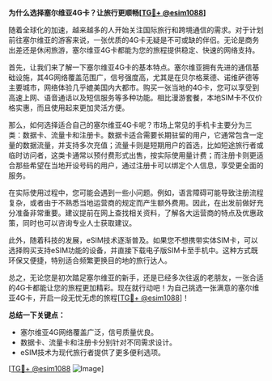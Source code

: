 **为什么选择塞尔维亚4G卡？让旅行更顺畅[[TG💪+ @esim1088](https://t.me/s/esim1088)]**

随着全球化的加速，越来越多的人开始关注国际旅行和跨境通信的需求。对于计划前往塞尔维亚的游客来说，一张优质的4G卡无疑是不可或缺的伴侣。无论是商务出差还是休闲旅游，塞尔维亚4G卡都能为您的旅程提供稳定、快速的网络支持。

首先，让我们来了解一下塞尔维亚4G卡的基本特点。塞尔维亚拥有先进的通信基础设施，其4G网络覆盖范围广，信号强度高，尤其是在贝尔格莱德、诺维萨德等主要城市，网络体验几乎媲美国内大都市。购买一张当地的4G卡，您可以享受到高速上网、语音通话以及短信服务等多种功能。相比漫游套餐，本地SIM卡不仅价格实惠，而且使用起来更加灵活方便。

那么，如何选择适合自己的塞尔维亚4G卡呢？市场上常见的手机卡主要分为三类：数据卡、流量卡和注册卡。数据卡适合需要长期驻留的用户，它通常包含一定量的数据流量，并支持多次充值；流量卡则是短期用户的首选，比如短途旅行者或临时访问者，这类卡通常以预付费形式出售，按实际使用量计费；而注册卡则更适合那些希望在当地开设号码的用户，通过注册卡可以绑定个人信息，享受更全面的服务。

在实际使用过程中，您可能会遇到一些小问题。例如，语言障碍可能导致注册流程复杂，或者由于不熟悉当地运营商的规定而产生额外费用。因此，在出发前做好充分准备非常重要。建议提前在网上查找相关资料，了解各大运营商的特点及优惠政策，同时也可以咨询专业人士获取建议。

此外，随着科技的发展，eSIM技术逐渐普及。如果您不想携带实体SIM卡，可以选择购买支持eSIM功能的设备，并直接下载电子版SIM卡至手机中。这种方式既环保又便捷，特别适合频繁更换目的地的旅行达人。

总之，无论您是初次踏足塞尔维亚的新手，还是已经多次往返的老朋友，一张合适的4G卡都能让您的旅程更加精彩。现在就行动吧！为自己挑选一张满意的塞尔维亚4G卡，开启一段无忧无虑的旅程[[TG💪+ @esim1088](https://t.me/s/esim1088)]！

**总结一下关键点：**
- 塞尔维亚4G网络覆盖广泛，信号质量优良。
- 数据卡、流量卡和注册卡分别针对不同需求设计。
- eSIM技术为现代旅行者提供了更多便利选项。

[[TG💪+ @esim1088](https://t.me/s/esim1088) ![Image](https://i.postimg.cc/4NQfJmqS/Snipaste-2025-05-13-00-14-12.png)]